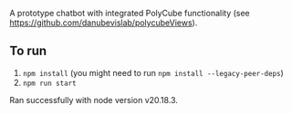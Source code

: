 A prototype chatbot with integrated PolyCube functionality (see https://github.com/danubevislab/polycubeViews).

## To run
1. `npm install` (you might need to run `npm install --legacy-peer-deps`)
2. `npm run start`

Ran successfully with node version v20.18.3.
